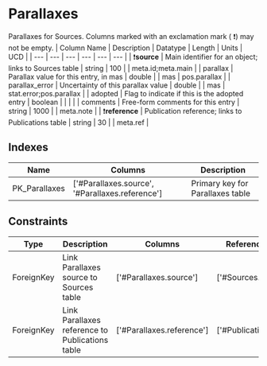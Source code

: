 # Parallaxes
Parallaxes for Sources.
 Columns marked with an exclamation mark ( :exclamation:) may not be empty.
| Column Name | Description | Datatype | Length | Units  | UCD |
| --- | --- | --- | --- | --- | --- |
| :exclamation:**source** | Main identifier for an object; links to Sources table | string | 100 |  | meta.id;meta.main  |
| parallax | Parallax value for this entry, in mas | double |  | mas | pos.parallax  |
| parallax_error | Uncertainty of this parallax value | double |  | mas | stat.error;pos.parallax  |
| adopted | Flag to indicate if this is the adopted entry | boolean |  |  |   |
| comments | Free-form comments for this entry | string | 1000 |  | meta.note  |
| :exclamation:**reference** | Publication reference; links to Publications table | string | 30 |  | meta.ref  |

## Indexes
| Name | Columns | Description |
| --- | --- | --- |
| PK_Parallaxes | ['#Parallaxes.source', '#Parallaxes.reference'] | Primary key for Parallaxes table |

## Constraints
| Type | Description | Columns | Referenced Columns |
| --- | --- | --- | --- |
| ForeignKey | Link Parallaxes source to Sources table | ['#Parallaxes.source'] | ['#Sources.source'] |
| ForeignKey | Link Parallaxes reference to Publications table | ['#Parallaxes.reference'] | ['#Publications.reference'] |

